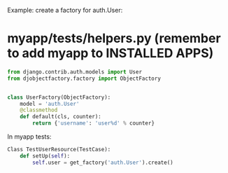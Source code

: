 Example: create a factory for auth.User:

# myapp/tests/helpers.py (remember to add myapp to INSTALLED APPS)

```python
from django.contrib.auth.models import User
from djobjectfactory.factory import ObjectFactory


class UserFactory(ObjectFactory):
    model = 'auth.User'
    @classmethod
    def default(cls, counter):
        return {'username': 'user%d' % counter}

```


In myapp tests:

```python
Class TestUserResource(TestCase):
    def setUp(self):
        self.user = get_factory('auth.User').create()

```
